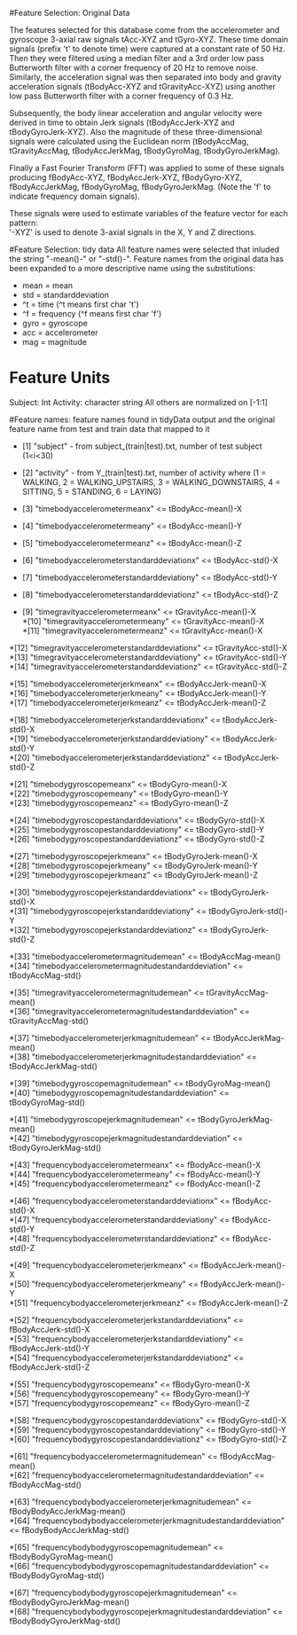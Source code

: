 #Feature Selection: Original Data

The features selected for this database come from the accelerometer and gyroscope 3-axial raw signals tAcc-XYZ and tGyro-XYZ. These time domain signals (prefix 't' to denote time) were captured at a constant rate of 50 Hz. Then they were filtered using a median filter and a 3rd order low pass Butterworth filter with a corner frequency of 20 Hz to remove noise. Similarly, the acceleration signal was then separated into body and gravity acceleration signals (tBodyAcc-XYZ and tGravityAcc-XYZ) using another low pass Butterworth filter with a corner frequency of 0.3 Hz. 

Subsequently, the body linear acceleration and angular velocity were derived in time to obtain Jerk signals (tBodyAccJerk-XYZ and tBodyGyroJerk-XYZ). Also the magnitude of these three-dimensional signals were calculated using the Euclidean norm (tBodyAccMag, tGravityAccMag, tBodyAccJerkMag, tBodyGyroMag, tBodyGyroJerkMag). 

Finally a Fast Fourier Transform (FFT) was applied to some of these signals producing fBodyAcc-XYZ, fBodyAccJerk-XYZ, fBodyGyro-XYZ, fBodyAccJerkMag, fBodyGyroMag, fBodyGyroJerkMag. (Note the 'f' to indicate frequency domain signals). 

These signals were used to estimate variables of the feature vector for each pattern:  
'-XYZ' is used to denote 3-axial signals in the X, Y and Z directions.

#Feature Selection: tidy data
All feature names were selected that inluded the string "-mean()-" or "-std()-".  Feature names from the original data has been expanded to a more descriptive name using the substitutions:
- mean = mean
- std = standarddeviation
- ^t = time (^t means first char 't')
- ^f = frequency (^f means first char 'f')
- gyro = gyroscope
- acc = accelerometer
- mag = magnitude

# Feature Units
Subject: Int
Activity: character string
All others are normalized on [-1:1]

#Feature names: 
feature names found in tidyData output and the original feature name from test and train data that mapped to it 

* [1] "subject" - from subject_(train|test).txt, number of test subject (1<i<30)                                                     

* [2] "activity" - from Y_(train|test).txt, number of activity where
        (1 = WALKING, 2 = WALKING_UPSTAIRS, 3 = WALKING_DOWNSTAIRS, 4 = SITTING, 5 = STANDING, 6 = LAYING)                                                    

* [3] "timebodyaccelerometermeanx" <= tBodyAcc-mean()-X                                 
* [4] "timebodyaccelerometermeany" <= tBodyAcc-mean()-Y                                 
* [5] "timebodyaccelerometermeanz" <= tBodyAcc-mean()-Z
                                 
* [6] "timebodyaccelerometerstandarddeviationx" <= tBodyAcc-std()-X                    
* [7] "timebodyaccelerometerstandarddeviationy" <= tBodyAcc-std()-Y                    
* [8] "timebodyaccelerometerstandarddeviationz" <= tBodyAcc-std()-Z                    

* [9] "timegravityaccelerometermeanx" <= tGravityAcc-mean()-X                              
*[10] "timegravityaccelerometermeany" <= tGravityAcc-mean()-X                              
*[11] "timegravityaccelerometermeanz" <= tGravityAcc-mean()-X                              

*[12] "timegravityaccelerometerstandarddeviationx" <= tGravityAcc-std()-X                 
*[13] "timegravityaccelerometerstandarddeviationy" <= tGravityAcc-std()-Y                 
*[14] "timegravityaccelerometerstandarddeviationz" <= tGravityAcc-std()-Z                 

*[15] "timebodyaccelerometerjerkmeanx" <= tBodyAccJerk-mean()-X                             
*[16] "timebodyaccelerometerjerkmeany" <= tBodyAccJerk-mean()-Y                             
*[17] "timebodyaccelerometerjerkmeanz" <= tBodyAccJerk-mean()-Z                             

*[18] "timebodyaccelerometerjerkstandarddeviationx" <= tBodyAccJerk-std()-X                
*[19] "timebodyaccelerometerjerkstandarddeviationy" <= tBodyAccJerk-std()-Y                
*[20] "timebodyaccelerometerjerkstandarddeviationz" <= tBodyAccJerk-std()-Z                

*[21] "timebodygyroscopemeanx" <= tBodyGyro-mean()-X                                     
*[22] "timebodygyroscopemeany" <= tBodyGyro-mean()-Y                                     
*[23] "timebodygyroscopemeanz" <= tBodyGyro-mean()-Z                                     

*[24] "timebodygyroscopestandarddeviationx" <= tBodyGyro-std()-X                        
*[25] "timebodygyroscopestandarddeviationy" <= tBodyGyro-std()-Y                        
*[26] "timebodygyroscopestandarddeviationz" <= tBodyGyro-std()-Z                        

*[27] "timebodygyroscopejerkmeanx" <= tBodyGyroJerk-mean()-X                                 
*[28] "timebodygyroscopejerkmeany" <= tBodyGyroJerk-mean()-Y                                 
*[29] "timebodygyroscopejerkmeanz" <= tBodyGyroJerk-mean()-Z                                 

*[30] "timebodygyroscopejerkstandarddeviationx" <= tBodyGyroJerk-std()-X                    
*[31] "timebodygyroscopejerkstandarddeviationy" <= tBodyGyroJerk-std()-Y                    
*[32] "timebodygyroscopejerkstandarddeviationz" <= tBodyGyroJerk-std()-Z                    

*[33] "timebodyaccelerometermagnitudemean" <= tBodyAccMag-mean()                        
*[34] "timebodyaccelerometermagnitudestandarddeviation" <= tBodyAccMag-std()           

*[35] "timegravityaccelerometermagnitudemean" <= tGravityAccMag-mean()                     
*[36] "timegravityaccelerometermagnitudestandarddeviation" <= tGravityAccMag-std()        

*[37] "timebodyaccelerometerjerkmagnitudemean" <= tBodyAccJerkMag-mean()                    
*[38] "timebodyaccelerometerjerkmagnitudestandarddeviation" <= tBodyAccJerkMag-std()       

*[39] "timebodygyroscopemagnitudemean" <= tBodyGyroMag-mean()                            
*[40] "timebodygyroscopemagnitudestandarddeviation" <= tBodyGyroMag-std()               

*[41] "timebodygyroscopejerkmagnitudemean" <= tBodyGyroJerkMag-mean()                        
*[42] "timebodygyroscopejerkmagnitudestandarddeviation" <= tBodyGyroJerkMag-std()           

*[43] "frequencybodyaccelerometermeanx" <= fBodyAcc-mean()-X                            
*[44] "frequencybodyaccelerometermeany" <= fBodyAcc-mean()-Y                            
*[45] "frequencybodyaccelerometermeanz" <= fBodyAcc-mean()-Z                            

*[46] "frequencybodyaccelerometerstandarddeviationx" <= fBodyAcc-std()-X               
*[47] "frequencybodyaccelerometerstandarddeviationy" <= fBodyAcc-std()-Y               
*[48] "frequencybodyaccelerometerstandarddeviationz" <= fBodyAcc-std()-Z               

*[49] "frequencybodyaccelerometerjerkmeanx" <= fBodyAccJerk-mean()-X                        
*[50] "frequencybodyaccelerometerjerkmeany" <= fBodyAccJerk-mean()-Y                        
*[51] "frequencybodyaccelerometerjerkmeanz" <= fBodyAccJerk-mean()-Z                        

*[52] "frequencybodyaccelerometerjerkstandarddeviationx" <= fBodyAccJerk-std()-X           
*[53] "frequencybodyaccelerometerjerkstandarddeviationy" <= fBodyAccJerk-std()-Y           
*[54] "frequencybodyaccelerometerjerkstandarddeviationz" <= fBodyAccJerk-std()-Z           

*[55] "frequencybodygyroscopemeanx" <= fBodyGyro-mean()-X                                
*[56] "frequencybodygyroscopemeany" <= fBodyGyro-mean()-Y                                
*[57] "frequencybodygyroscopemeanz" <= fBodyGyro-mean()-Z                                

*[58] "frequencybodygyroscopestandarddeviationx" <= fBodyGyro-std()-X                   
*[59] "frequencybodygyroscopestandarddeviationy" <= fBodyGyro-std()-Y                   
*[60] "frequencybodygyroscopestandarddeviationz" <= fBodyGyro-std()-Z                   

*[61] "frequencybodyaccelerometermagnitudemean" <= fBodyAccMag-mean()                    
*[62] "frequencybodyaccelerometermagnitudestandarddeviation" <= fBodyAccMag-std()       

*[63] "frequencybodybodyaccelerometerjerkmagnitudemean" <= fBodyBodyAccJerkMag-mean()            
*[64] "frequencybodybodyaccelerometerjerkmagnitudestandarddeviation" <= fBodyBodyAccJerkMag-std()

*[65] "frequencybodybodygyroscopemagnitudemean" <= fBodyBodyGyroMag-mean()                   
*[66] "frequencybodybodygyroscopemagnitudestandarddeviation" <= fBodyBodyGyroMag-std()      

*[67] "frequencybodybodygyroscopejerkmagnitudemean" <= fBodyBodyGyroJerkMag-mean()               
*[68] "frequencybodybodygyroscopejerkmagnitudestandarddeviation" <= fBodyBodyGyroJerkMag-std()
